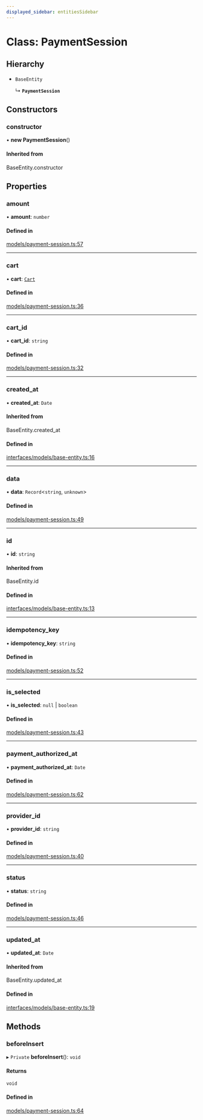 ```yaml
---
displayed_sidebar: entitiesSidebar
---
```


# Class: PaymentSession

## Hierarchy

- `BaseEntity`

  ↳ **`PaymentSession`**

## Constructors

### constructor

• **new PaymentSession**()

#### Inherited from

BaseEntity.constructor

## Properties

### amount

• **amount**: `number`

#### Defined in

[models/payment-session.ts:57](https://github.com/Julesdj/medusa/blob/3aa08271/packages/medusa/src/models/payment-session.ts#L57)

___

### cart

• **cart**: [`Cart`](Cart.md)

#### Defined in

[models/payment-session.ts:36](https://github.com/Julesdj/medusa/blob/3aa08271/packages/medusa/src/models/payment-session.ts#L36)

___

### cart\_id

• **cart\_id**: `string`

#### Defined in

[models/payment-session.ts:32](https://github.com/Julesdj/medusa/blob/3aa08271/packages/medusa/src/models/payment-session.ts#L32)

___

### created\_at

• **created\_at**: `Date`

#### Inherited from

BaseEntity.created\_at

#### Defined in

[interfaces/models/base-entity.ts:16](https://github.com/Julesdj/medusa/blob/3aa08271/packages/medusa/src/interfaces/models/base-entity.ts#L16)

___

### data

• **data**: `Record`<`string`, `unknown`\>

#### Defined in

[models/payment-session.ts:49](https://github.com/Julesdj/medusa/blob/3aa08271/packages/medusa/src/models/payment-session.ts#L49)

___

### id

• **id**: `string`

#### Inherited from

BaseEntity.id

#### Defined in

[interfaces/models/base-entity.ts:13](https://github.com/Julesdj/medusa/blob/3aa08271/packages/medusa/src/interfaces/models/base-entity.ts#L13)

___

### idempotency\_key

• **idempotency\_key**: `string`

#### Defined in

[models/payment-session.ts:52](https://github.com/Julesdj/medusa/blob/3aa08271/packages/medusa/src/models/payment-session.ts#L52)

___

### is\_selected

• **is\_selected**: ``null`` \| `boolean`

#### Defined in

[models/payment-session.ts:43](https://github.com/Julesdj/medusa/blob/3aa08271/packages/medusa/src/models/payment-session.ts#L43)

___

### payment\_authorized\_at

• **payment\_authorized\_at**: `Date`

#### Defined in

[models/payment-session.ts:62](https://github.com/Julesdj/medusa/blob/3aa08271/packages/medusa/src/models/payment-session.ts#L62)

___

### provider\_id

• **provider\_id**: `string`

#### Defined in

[models/payment-session.ts:40](https://github.com/Julesdj/medusa/blob/3aa08271/packages/medusa/src/models/payment-session.ts#L40)

___

### status

• **status**: `string`

#### Defined in

[models/payment-session.ts:46](https://github.com/Julesdj/medusa/blob/3aa08271/packages/medusa/src/models/payment-session.ts#L46)

___

### updated\_at

• **updated\_at**: `Date`

#### Inherited from

BaseEntity.updated\_at

#### Defined in

[interfaces/models/base-entity.ts:19](https://github.com/Julesdj/medusa/blob/3aa08271/packages/medusa/src/interfaces/models/base-entity.ts#L19)

## Methods

### beforeInsert

▸ `Private` **beforeInsert**(): `void`

#### Returns

`void`

#### Defined in

[models/payment-session.ts:64](https://github.com/Julesdj/medusa/blob/3aa08271/packages/medusa/src/models/payment-session.ts#L64)
